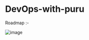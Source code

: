 # DevOps-with-puru

Roadmap :-

![image](https://s3.us-west-2.amazonaws.com/secure.notion-static.com/f534a5dd-c065-4eb9-b808-25dd67e6c5c6/image_c0caebd4-d046-4202-820c-550b56b7d38120220822_075656.jpg?X-Amz-Algorithm=AWS4-HMAC-SHA256&X-Amz-Content-Sha256=UNSIGNED-PAYLOAD&X-Amz-Credential=AKIAT73L2G45EIPT3X45%2F20221101%2Fus-west-2%2Fs3%2Faws4_request&X-Amz-Date=20221101T173623Z&X-Amz-Expires=86400&X-Amz-Signature=8306f99ca5f387144ae4097074a0cd773aa5d4d0508e0abd26f6585b1259cf31&X-Amz-SignedHeaders=host&response-content-disposition=filename%3D%22image_c0caebd4-d046-4202-820c-550b56b7d38120220822_075656.jpg%22&x-id=GetObject)
